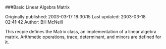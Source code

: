 ###Basic Linear Algebra Matrix

Originally published: 2003-03-17 18:30:15
Last updated: 2003-03-18 02:41:42
Author: Bill McNeill

This recpie defines the Matrix class, an implementation of a linear algebra matrix.  Arithmetic operations, trace, determinant, and minors are defined for it.